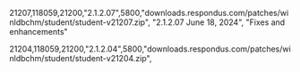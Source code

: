 
<man>21207,118059,21200,"2.1.2.07",5800,"downloads.respondus.com/patches/winldbchm/student/student-v21207.zip",
"2.1.2.07 June 18, 2024",
"Fixes and enhancements"

<auto>21204,118059,21200,"2.1.2.04",5800,"downloads.respondus.com/patches/winldbchm/student/student-v21204.zip",


      
